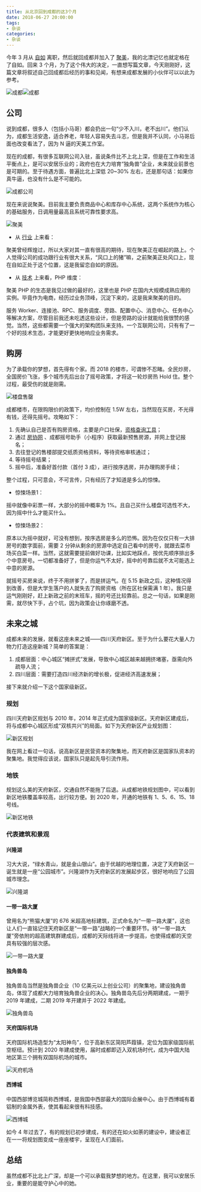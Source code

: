 ```yaml
---
title: 从北京回到成都的这3个月
date: 2018-06-27 20:00:00
tags:
- 杂谈
categories:
- 杂谈
---
```


今年 3 月从 [自如](http://www.ziroom.com) 离职，然后就回成都并加入了 [聚美](http://www.jumei.com)，我的北漂记忆也就定格在了自如。回来 3 个月，为了这个伟大的决定，一直想写篇文章，今天刚刚好，这篇文章将叙述自己回成都后经历的事和见闻，有想来成都发展的小伙伴可以以此为参考。

![成都](https://img1.fanhaobai.com/2018/06/beijing-to-chengdu/234987d5-3dd2-4736-b32c-b843ff42505e.jpg)<!--more-->![成都](https://img2.fanhaobai.com/2018/06/beijing-to-chengdu/234987d5-3dd2-4736-b32c-b843ff42505e.jpg)

## 公司

说到成都，很多人（包括小马哥）都会扔出一句“少不入川，老不出川”。他们认为，成都生活安逸，适合养老，年轻人容易失去斗志，但是我并不认同，小马哥后面也改变看法了，因为 N 逼的天美工作室。

现在的成都，有很多互联网公司入驻，虽说条件比不上北上深，但是在工作和生活平衡点上，是可以安居乐业的；政府也在大力培育“独角兽”企业，未来就业前景也是可期的。至于待遇方面，普遍比北上深低 20~30% 左右，还是那句话：如果你真牛逼，也没有什么是不可能的。

![成都公司](https://img3.fanhaobai.com/2018/06/beijing-to-chengdu/6054d4bf-b6fe-4dac-ab25-4f6653bc880f.jpg)

现在来说说聚美。目前我主要负责商品中心和库存中心系统，这两个系统作为核心的基础服务，日调用量最高且系统可靠性要求高。

![聚美](https://img4.fanhaobai.com/2018/06/beijing-to-chengdu/745d2ec3-6618-4fc0-9f30-4bee52496670.jpg)

* 从 [行业](#) 上来看：

聚美曾经辉煌过，所以大家对其一直有很高的期待，现在聚美正在崛起的路上。个人觉得公司的成功跟行业有很大关系，“风口上的猪”嘛，之前聚美正处风口上，现在自如正处于这个位置，这是我留恋自如的原因。

* 从 [技术](#) 上来看，PHP 维度：

聚美 PHP 的生态是我见过做的最好的，这里也是 PHP 在国内大规模成熟应用的实例。毕竟作为电商，经历过业务顶峰，沉淀下来的，这是我来聚美的目的。

服务 Worker、连接池、RPC、服务调度、旁路、配置中心、消息中心、任务中心等解决方案，尽管目前我还未吃透这些设计，但是旁路的设计就能给我很赞的感觉。当然，这些都需要一个强大的架构团队来支持。一个互联网公司，只有有了一个好的技术生态，才能更好更快地响应业务需求。

## 购房

为了承载你的梦想，首先得有个家。而 2018 的楼市，可谓惨不忍睹。全民炒房，全国房价飞涨，多个城市先后出台了摇号政策，才将这一轮炒房热 Hold 住。整个过程，最受伤的就是刚需。

![楼盘售罄](https://img5.fanhaobai.com/2018/06/beijing-to-chengdu/4c7fd01e-91ce-48f5-a47b-5ee6500a5d5d.jpg)

成都楼市，在限购限价的政策下，均价控制在 1.5W 左右，当然现在买房，不光得有钱，还得先摇号。攻略如下：

1. 先确认自己是否有购房资格，主要是户口社保，[资格查询工具](http://tool.ixiangzhu.net/limit/index)；
2. 通过 [房协网](https://www.cdfangxie.com) 、成都摇号助手（小程序）获取最新预售房源，并网上登记报名；
3. 去往登记的售楼部提交纸质资格资料，等待资格审核通过；
4. 等待摇号结果；
5. 摇中后，准备好首付款（首付 3 成），进行按序选房，并办理购房手续；

整个过程，只可意会，不可言传，只有经历了才知道是多么的惊悚。

* 惊悚场景1：

摇中就像中彩票一样，大部分的摇中概率为 1%。且自己买什么楼盘可选性不大，因为摇中什么才能买什么。

* 惊悚场景2：

原本以为摇中就好，可没有想到，按序选房是多么的恐怖。因为在仅仅只有一大排房号的数字面前，需要 2 分钟从剩余的房源中选定自己看中的房号，就跟去菜市场买白菜一样。当然，这就需要提前做好功课，比如实地踩点，按优先顺序排出多个中意房号。一切都准备好了，但是你运气不太好，摇中的号靠后就不太可能选上中意的房源。

就摇号买房来说，终于不用拼爹了，而是拼运气。在 5.15 新政之后，这种情况得到改善，但是大学生落户的人就失去了购房资格（所在区社保需满 1 年）。我只是运气刚刚好，赶上新政之前的末班车，摇的号还比较靠前。总之一句话，如果是刚需，就尽快下手，占个坑，因为政策会让你琢磨不透。

## 未来之城

成都未来的发展，就看这座未来之城——四川天府新区。至于为什么要花大量人力物力打造这座新城？简单的答案是：

1. 成都层面：中心城区“摊拼式”发展，导致中心城区越来越拥挤堵塞，亟需向外疏导人流；
2. 四川层面：需要打造四川经济新的增长极，促进经济高速发展；

接下来就介绍一下这个国家级新区。

### 规划

四川天府新区规划与 2010 年，2014 年正式成为国家级新区。天府新区建成后，将与成都中心城区形成“双核共兴”的局面。如下为天府新区产业规划图：

![新区规划](https://img0.fanhaobai.com/2018/06/beijing-to-chengdu/53bc46b9-b1eb-4c3d-88ff-68b44bce5429.jpg)

我在网上看过一句话，说高新区是民营资本的聚集地，而天府新区是国家队资本的聚集地。我觉得应该说，国家队只是起先导引流作用。

### 地铁

规划这么美的天府新区，交通自然不能拖了后退。从成都地铁规划图中，可以看到新区地铁覆盖率较高，出行较方便。到 2020 年，开通的地铁有 1、5、6、15、18 号线。

![新区地铁](https://img1.fanhaobai.com/2018/06/beijing-to-chengdu/0f8ebfc5-3d54-489e-9dc3-ee74bd4d61d0.jpg)

### 代表建筑和景观

#### 兴隆湖

习大大说，“绿水青山，就是金山银山”。由于优越的地理位置，决定了天府新区一诞生就是一座“公园城市”。兴隆湖作为天府新区的发展起步区，很好地响应了公园城市理念。

![兴隆湖](https://img2.fanhaobai.com/2018/06/beijing-to-chengdu/0149bcaf-f380-4ef3-b6e1-331b452d636a.jpg)

#### 一带一路大厦

曾用名为“熊猫大厦”的 676 米超高地标建筑，正式命名为“一带一路大厦”，这也让人们一直铭记住天府新区是“一带一路”战略的一个重要环节。待“一带一路大厦”旁依附的超高建筑群建成后，成都的天际线将进一步提高，也使得成都的天空具有较强的层次感。

![一带一路大厦](https://img3.fanhaobai.com/2018/06/beijing-to-chengdu/8111a4fc-7b66-11e8-adc0-fa7ae01bbebc.jpg)

#### 独角兽岛

独角兽岛当然是独角兽企业（10 亿美元以上创业公司）的聚集地，建设独角兽岛，体现了成都大力培育独角兽企业的决心。独角兽岛先后分两期建成，一期于 2019 年建成，二期 2019 年开建并于 2022 年建成。

![独角兽岛](https://img4.fanhaobai.com/2018/06/beijing-to-chengdu/88d071da-7b6d-11e8-adc0-fa7ae01bbebc.jpg)

#### 天府国际机场

天府国际机场造型为“太阳神鸟”，位于高新东区简阳芦葭镇，定位为国家级国际航空枢纽。预计到 2020 年建成使用，届时成都即迈入双机场时代，成为中国大陆地区第三个拥有双国际机场的城市。

![天府机场](https://img5.fanhaobai.com/2018/06/beijing-to-chengdu/30121dc4-7b67-11e8-adc0-fa7ae01bbebc.jpg)

#### 西博城

中国西部博览城简称西博城，是我国中西部最大的国际会展中心。由于西博城有着铝制的金属外表，使其看起来很有科技感。

![西博城](https://img0.fanhaobai.com/2018/06/beijing-to-chengdu/de39aeb3-5481-4181-a45c-b503ec16cd0a.jpg)

如今 4 年过去了，有的规划已初步建成，有的还在如火如荼的建设中，建设者正在一一将规划图变成一座座楼宇，呈现在人们面前。

## 总结

虽然成都不比北上广深，却是一个可以承载我梦想的地方。在这里，我可以安居乐业，重要的是能守护心中的她。
